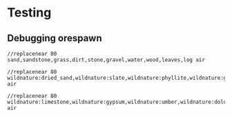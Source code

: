 # Testing

## Debugging orespawn

	//replacenear 80 sand,sandstone,grass,dirt,stone,gravel,water,wood,leaves,log air

	//replacenear 80 wildnature:dried_sand,wildnature:slate,wildnature:phyllite,wildnature:gneiss,wildnature:epidosite,wildnature:marble,wildnature:basalt,wildnature:pumice air

	//replacenear 80 wildnature:limestone,wildnature:gypsum,wildnature:umber,wildnature:dolomite,wildnature:conglomerate,wildnature:chalk,wildnature:syenite,wildnature:hardened_sandstone,wildnature:pegmatite,wildnature:carbonatite,wildnature:pumice air